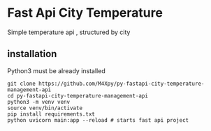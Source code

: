 # Fast Api City Temperature

Simple temperature api ,
structured by city 

## installation

Python3 must be already installed

```shell
git clone https://github.com/M4Xpy/py-fastapi-city-temperature-management-api
cd py-fastapi-city-temperature-management-api
python3 -m venv venv
source venv/bin/activate
pip install requirements.txt
python uvicorn main:app --reload # starts fast api project
```

